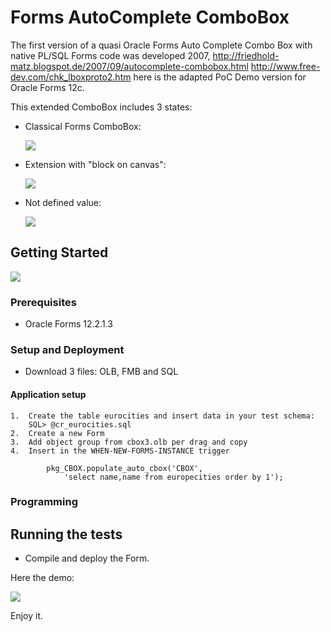 # Forms AutoComplete ComboBox

The first version of a quasi Oracle Forms Auto Complete Combo Box with native PL/SQL Forms code was developed 2007,
http://friedhold-matz.blogspot.de/2007/09/autocomplete-combobox.html
http://www.free-dev.com/chk_lboxproto2.htm
here is the adapted PoC Demo version for Oracle Forms 12c.

This extended ComboBox includes 3 states:
- Classical Forms ComboBox:

  <img src="http://www.fmatz.com/CBOX-1-29-01-_2018_10-59-02.png" />
  
- Extension with "block on canvas":

  <img src="http://www.fmatz.com/CBOX-2-29-01-_2018_10-59-40.png" />
  
- Not defined value:

  <img src="http://www.fmatz.com/CBOX-3-29-01-_2018_11-00-36.png" />
  
  
## Getting Started

<img src="http://www.fmatz.com/AutoCB-28-01-_2018_18-20-42.png" />

### Prerequisites

- Oracle Forms 12.2.1.3

### Setup and Deployment

- Download 3 files: OLB, FMB and SQL

#### Application setup

    1.  Create the table eurocities and insert data in your test schema:
        SQL> @cr_eurocities.sql
    2.  Create a new Form
    3.  Add object group from cbox3.olb per drag and copy
    4.  Insert in the WHEN-NEW-FORMS-INSTANCE trigger
```
        pkg_CBOX.populate_auto_cbox('CBOX',
            'select name,name from europecities order by 1');
```

### Programming

## Running the tests

- Compile and deploy the Form.

Here the demo: 

<img src="http://www.fmatz.com/AutoCBox.gif" />

Enjoy it.
